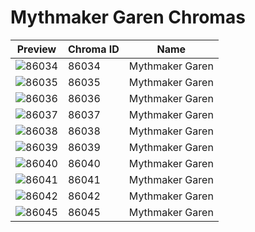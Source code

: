# Mythmaker Garen Chromas



| Preview | Chroma ID | Name |
|---------|-----------|------|
| ![86034](https://raw.communitydragon.org/latest/plugins/rcp-be-lol-game-data/global/default/v1/champion-chroma-images/86/86034.png) | 86034 | Mythmaker Garen |
| ![86035](https://raw.communitydragon.org/latest/plugins/rcp-be-lol-game-data/global/default/v1/champion-chroma-images/86/86035.png) | 86035 | Mythmaker Garen |
| ![86036](https://raw.communitydragon.org/latest/plugins/rcp-be-lol-game-data/global/default/v1/champion-chroma-images/86/86036.png) | 86036 | Mythmaker Garen |
| ![86037](https://raw.communitydragon.org/latest/plugins/rcp-be-lol-game-data/global/default/v1/champion-chroma-images/86/86037.png) | 86037 | Mythmaker Garen |
| ![86038](https://raw.communitydragon.org/latest/plugins/rcp-be-lol-game-data/global/default/v1/champion-chroma-images/86/86038.png) | 86038 | Mythmaker Garen |
| ![86039](https://raw.communitydragon.org/latest/plugins/rcp-be-lol-game-data/global/default/v1/champion-chroma-images/86/86039.png) | 86039 | Mythmaker Garen |
| ![86040](https://raw.communitydragon.org/latest/plugins/rcp-be-lol-game-data/global/default/v1/champion-chroma-images/86/86040.png) | 86040 | Mythmaker Garen |
| ![86041](https://raw.communitydragon.org/latest/plugins/rcp-be-lol-game-data/global/default/v1/champion-chroma-images/86/86041.png) | 86041 | Mythmaker Garen |
| ![86042](https://raw.communitydragon.org/latest/plugins/rcp-be-lol-game-data/global/default/v1/champion-chroma-images/86/86042.png) | 86042 | Mythmaker Garen |
| ![86045](https://raw.communitydragon.org/latest/plugins/rcp-be-lol-game-data/global/default/v1/champion-chroma-images/86/86045.png) | 86045 | Mythmaker Garen |